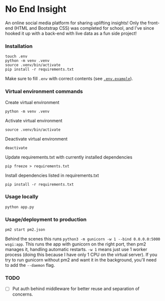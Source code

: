 # No End Insight

An online social media platform for sharing uplifting insights! Only the front-end (HTML and Bootstrap CSS) was completed for school, and I've since hooked it up with a back-end with live data as a fun side project!

### Installation

```
touch .env
python -m venv .venv
source .venv/bin/activate
pip install -r requirements.txt
```

Make sure to fill `.env` with correct contents (see [`.env.example`](/.env.example)).

### Virtual environment commands

Create virtual environment

```
python -m venv .venv
```

Activate virtual environment

```
source .venv/bin/activate
```

Deactivate virtual environment

```
deactivate
```

Update requirements.txt with currently installed dependencies

```
pip freeze > requirements.txt
```

Install dependencies listed in requirements.txt

```
pip install -r requirements.txt
```

### Usage locally

```
python app.py
```

### Usage/deployment to production

```
pm2 start pm2.json
```

Behind the scenes this runs `python3 -m gunicorn -w 1 --bind 0.0.0.0:5000 wsgi:app`. This runs the app with gunicorn on the right port, then pm2 manages it, handling automatic restarts. `-w 1` means just use 1 worker process (doing this because I have only 1 CPU on the virtual server). If you try to run gunicorn without pm2 and want it in the background, you'll need to add the `--daemon` flag.

### TODO

- [ ] Put auth behind middleware for better reuse and separation of concerns.
